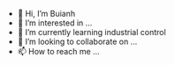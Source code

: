 - 👋 Hi, I’m Buianh
- 👀 I’m interested in ...
- 🌱 I’m currently learning industrial control
- 💞️ I’m looking to collaborate on ...
- 📫 How to reach me ...

<!---
BuiAnh210399/BuiAnh210399 is a ✨ special ✨ repository because its `README.md` (this file) appears on your GitHub profile.
You can click the Preview link to take a look at your changes.
--->
